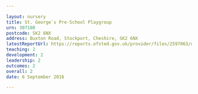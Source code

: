 ```yaml
---

layout: nursery
title: St. George`s Pre-School Playgroup
urn: 307180
postcode: SK2 6NX
address: Buxton Road, Stockport, Cheshire, SK2 6NX
latestReportUrl: https://reports.ofsted.gov.uk/provider/files/2597063/urn/307180.pdf
teaching: 2
development: 2
leadership: 2
outcomes: 2
overall: 2
date: 6 September 2016

---
```

